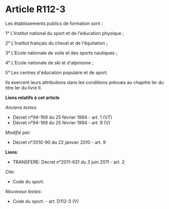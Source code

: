 # Article R112-3

Les établissements publics de formation sont : 

1° L'Institut national du sport et de l'éducation physique ; 

2° L'Institut français du cheval et de l'équitation ; 

3° L'Ecole nationale de voile et des sports nautiques ; 

4° L'Ecole nationale de ski et d'alpinisme ; 

5° Les centres d'éducation populaire et de sport. 

Ils exercent leurs attributions dans les conditions prévues au chapitre Ier du titre Ier du livre II.

**Liens relatifs à cet article**

_Anciens textes_:

  - Décret n°94-169 du 25 février 1994 - art. 1 (VT)
  - Décret n°94-169 du 25 février 1994 - art. 9 (V)

_Modifié par_:

  - Décret n°2010-90 du 22 janvier 2010 - art. 9

**Liens**:

  - TRANSFERE: Décret n°2011-631 du 3 juin 2011 - art. 2

_Cite_:

  - Code du sport.

_Nouveaux textes_:

  - Code du sport. - art. D112-3 (V)
